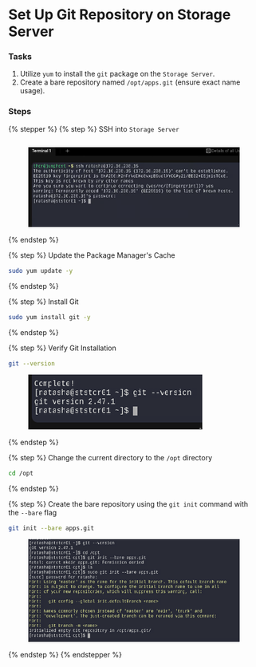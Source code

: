 # Set Up Git Repository on Storage Server

### Tasks

1. Utilize `yum` to install the `git` package on the `Storage Server`.
2. Create a bare repository named `/opt/apps.git` (ensure exact name usage).

### Steps

{% stepper %}
{% step %}
SSH into `Storage Server`

```
```

<figure><img src="../.gitbook/assets/image (126).png" alt=""><figcaption></figcaption></figure>
{% endstep %}

{% step %}
Update the Package Manager's Cache

```bash
sudo yum update -y
```
{% endstep %}

{% step %}
Install Git

```bash
sudo yum install git -y
```
{% endstep %}

{% step %}
Verify Git Installation

```bash
git --version
```

<figure><img src="../.gitbook/assets/image (127).png" alt=""><figcaption></figcaption></figure>
{% endstep %}

{% step %}
Change the current directory to the `/opt` directory

```bash
cd /opt
```
{% endstep %}

{% step %}
Create the bare repository using the `git init` command with the `--bare` flag

```bash
git init --bare apps.git 
```

<figure><img src="../.gitbook/assets/image (128).png" alt=""><figcaption></figcaption></figure>
{% endstep %}
{% endstepper %}
